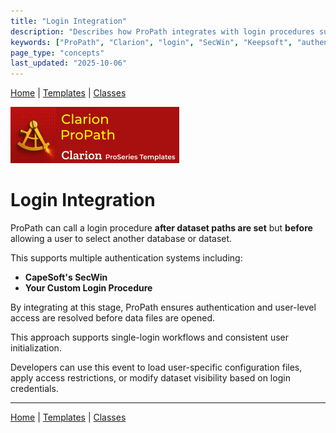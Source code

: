 ```yaml
---
title: "Login Integration"
description: "Describes how ProPath integrates with login procedures such as SecWin, Keepsoft, or custom authentication systems."
keywords: ["ProPath", "Clarion", "login", "SecWin", "Keepsoft", "authentication"]
page_type: "concepts"
last_updated: "2025-10-06"
---
```


[Home](../index.md) | [Templates](../templates/index.md) | [Classes](../classes/index.md)

[![ProPath logo](../assets/images/ProPath270x90.png)](https://www.clarionproseries.com/html/propath.html)

# Login Integration

ProPath can call a login procedure **after dataset paths are set** but **before** allowing a user to select another database or dataset.  

This supports multiple authentication systems including:

- **CapeSoft's SecWin**  
- **Your Custom Login Procedure**

By integrating at this stage, ProPath ensures authentication and user-level access are resolved before data files are opened.

This approach supports single-login workflows and consistent user initialization.

Developers can use this event to load user-specific configuration files, apply access restrictions, or modify dataset visibility based on login credentials.

---

[Home](../index.md) | [Templates](../templates/index.md) | [Classes](../classes/index.md)
